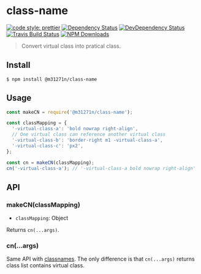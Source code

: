 # class-name

[![code style: prettier](https://img.shields.io/badge/code_style-prettier-ff69b4.svg)](https://github.com/prettier/prettier)
[![Dependency Status](https://img.shields.io/david/m31271n/class-name.svg)](#)
[![DevDependency Status](https://img.shields.io/david/m31271n/class-name.svg)](#)
[![Travis Build Status](https://img.shields.io/travis/m31271n/class-name.svg)](#)
[![NPM Downloads](https://img.shields.io/npm/dm/@m31271n/class-name.svg)](#)

> Convert virtual class into pratical class.

## Install

```
$ npm install @m31271n/class-name
```

## Usage

```js
const makeCN = require('@m31271n/class-name');

const classMapping = {
  '-virtual-class-a': 'bold nowrap right-align',
  // One virtual class can reference another virtual class
  '-virtual-class-b': 'border-right m1 -virtual-class-a',
  '-virtual-class-c': 'px2',
};

const cn = makeCN(classMapping);
cn('-virtual-class-a'); // '-virtual-class-a bold nowrap right-align'
```

## API

### makeCN(classMapping)

* `classMapping`: Object

Returns `cn(...args)`.

### cn(...args)

Same API with [classnames](https://github.com/JedWatson/classnames). The only difference is that `cn(...args)` returns class list contains virtual class.
